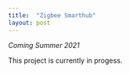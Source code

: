 ```yaml
---
title:  "Zigbee Smarthub"
layout: post
---
```

*Coming Summer 2021*

This project is currently in progess.